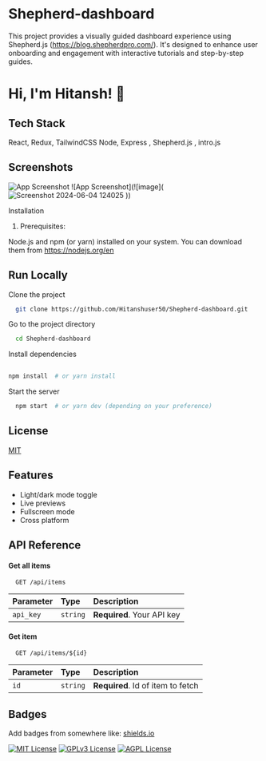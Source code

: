 
# Shepherd-dashboard

This project provides a visually guided dashboard experience using Shepherd.js (https://blog.shepherdpro.com/). It's designed to enhance user onboarding and engagement with interactive tutorials and step-by-step guides.


# Hi, I'm Hitansh! 👋


## Tech Stack

 React, Redux, TailwindCSS  Node, Express , Shepherd.js , intro.js 


## Screenshots

![App Screenshot](![image](https://github.com/Hitanshuser50/Shepherd-dashboard/assets/122915291/1112996e-7899-469a-bf01-77c33698f711))
![App Screenshot](![image](![Screenshot 2024-06-04 124025](https://github.com/Hitanshuser50/Shepherd-dashboard/assets/122915291/e66ddac0-e2c8-4fa0-a76b-30785111e3ac)
))

Installation

1) Prerequisites:

Node.js and npm (or yarn) installed on your system. You can download them from https://nodejs.org/en

## Run Locally

Clone the project

```bash
  git clone https://github.com/Hitanshuser50/Shepherd-dashboard.git

```

Go to the project directory

```bash
  cd Shepherd-dashboard
```

Install dependencies

```bash
  
npm install  # or yarn install

```

Start the server

```bash
  npm start  # or yarn dev (depending on your preference)

```


## License

[MIT](https://choosealicense.com/licenses/mit/)


## Features

- Light/dark mode toggle
- Live previews
- Fullscreen mode
- Cross platform


## API Reference

#### Get all items

```http
  GET /api/items
```

| Parameter | Type     | Description                |
| :-------- | :------- | :------------------------- |
| `api_key` | `string` | **Required**. Your API key |

#### Get item

```http
  GET /api/items/${id}
```

| Parameter | Type     | Description                       |
| :-------- | :------- | :-------------------------------- |
| `id`      | `string` | **Required**. Id of item to fetch |



## Badges

Add badges from somewhere like: [shields.io](https://shields.io/)

[![MIT License](https://img.shields.io/badge/License-MIT-green.svg)](https://choosealicense.com/licenses/mit/)
[![GPLv3 License](https://img.shields.io/badge/License-GPL%20v3-yellow.svg)](https://opensource.org/licenses/)
[![AGPL License](https://img.shields.io/badge/license-AGPL-blue.svg)](http://www.gnu.org/licenses/agpl-3.0)

